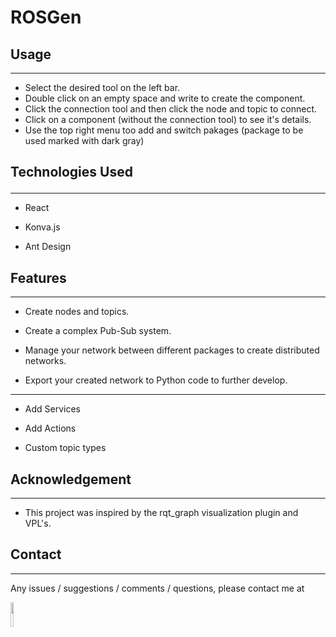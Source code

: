 <h1>ROSGen</h1>
</ul><h2>Usage</h2> <hr>
<ul>
<li>Select the desired tool on the left bar.</li>
<li>Double click on an empty space and write to create the component.</li>
<li>Click the connection tool and then click the node and topic to connect.</li>
<li>Click on a component (without the connection tool) to see it's details.</li>
<li>Use the top right menu too add and switch pakages (package to be used marked with dark gray)</li>
</ul><h2>Technologies Used</li>
<p></h2>
<hr><ul>
<li>React</li>
</ul><ul>
<li>Konva.js</li>
</ul><ul>
<li>Ant Design</li>
</ul><h2>Features</h2>
<hr><ul>
<li>Create nodes and topics.</li>
</ul><ul>
<li>Create a complex Pub-Sub system.</li>
</ul><ul>
<li>Manage your network between different packages to create distributed networks.</li>
</ul><ul>
<li>Export your created network to Python code to further develop.</li>
</ul>
<hr><ul>
<li>Add Services</li>
</ul><ul>
<li>Add Actions</li>
</ul><ul>
<li>Custom topic types</li>
</ul><h2>Acknowledgement</h2>
<hr><ul>
<li>This project was inspired by the rqt_graph visualization plugin and VPL's.</li>
</ul><h2>Contact</h2>
<hr><p><span style="margin-right: 30px;"></span>
<!-- <a href="https://www.linkedin.com/in/francisco-barrag%C3%A1n-castro-726b221a3/"><img style="width: 10%;" target="_blank" src="https://cdn.jsdelivr.net/gh/devicons/devicon/icons/linkedin/linkedin-original.svg"></a> -->
<!-- <span style="margin-right: 30px;"> -->
<p>
Any issues / suggestions / comments / questions, please contact me at
</p>
</span><a href="https://github.com/FranciscoBarCa"><img style="width: 10%;" target="_blank" src="https://cdn.jsdelivr.net/gh/devicons/devicon/icons/github/github-original.svg"></a></p>
